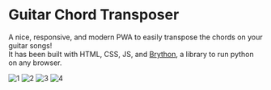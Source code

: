 # Guitar Chord Transposer
A nice, responsive, and modern PWA to easily transpose the chords on your guitar songs! <br>
It has been built with HTML, CSS, JS, and [Brython](https://brython.info/), a library to run python on any browser.

![1](https://user-images.githubusercontent.com/53119851/169092214-6b826f19-6172-47c9-a0ac-2a4093ea45c5.png)
![2](https://user-images.githubusercontent.com/53119851/169092227-b78b4937-29b7-4964-b3d2-cea7a874b8e1.png)
![3](https://user-images.githubusercontent.com/53119851/169092236-e8ee15d1-f6ef-4896-ac1c-18eed6645fcf.png)
![4](https://user-images.githubusercontent.com/53119851/169092243-87882ead-af6a-4971-abba-8686c47631e8.png)
